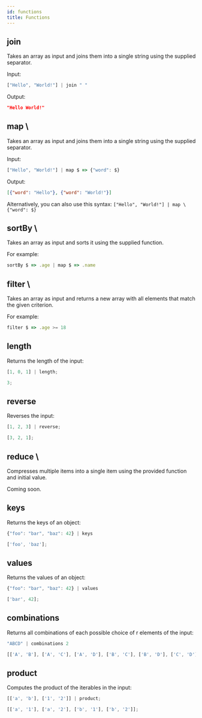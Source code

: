 ```yaml
---
id: functions
title: Functions
---
```


## join

Takes an array as input and joins them into a single string using the supplied
separator.

Input:

```javascript
["Hello", "World!"] | join " "
```

Output:

```json
"Hello World!"
```

## map \

Takes an array as input and joins them into a single string using the supplied
separator.

Input:

```javascript
["Hello", "World!"] | map $ => {"word": $}
```

Output:

```json
[{"word": "Hello"}, {"word": "World!"}]
```

Alternatively, you can also use this syntax: `["Hello", "World!"] | map \ {"word": $}`

## sortBy \

Takes an array as input and sorts it using the supplied function.

For example:

```javascript
sortBy $ => .age | map $ => .name
```

## filter \

Takes an array as input and returns a new array with all elements that match
the given criterion.

For example:

```javascript
filter $ => .age >= 18
```

## length

Returns the length of the input:

```javascript
[1, 0, 1] | length;
```

```javascript
3;
```

## reverse

Reverses the input:

```javascript
[1, 2, 3] | reverse;
```

```javascript
[3, 2, 1];
```

## reduce \

Compresses multiple items into a single item using the provided function and
initial value.

Coming soon.

## keys

Returns the keys of an object:

```javascript
{"foo": "bar", "baz": 42} | keys
```

```javascript
['foo', 'baz'];
```

## values

Returns the values of an object:

```javascript
{"foo": "bar", "baz": 42} | values
```

```javascript
['bar', 42];
```

## combinations

Returns all combinations of each possible choice of r elements of the input:

```javascript
"ABCD" | combinations 2
```

```javascript
[['A', 'B'], ['A', 'C'], ['A', 'D'], ['B', 'C'], ['B', 'D'], ['C', 'D']];
```

## product

Computes the product of the iterables in the input:

```javascript
[['a', 'b'], ['1', '2']] | product;
```

```javascript
[['a', '1'], ['a', '2'], ['b', '1'], ['b', '2']];
```
